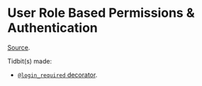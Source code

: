 # User Role Based Permissions & Authentication

[Source](https://www.youtube.com/watch?v=eBsc65jTKvw).

Tidbit(s) made:
- [`@login_required` decorator](../../../../_tidbits/login_required_decorator.md).
